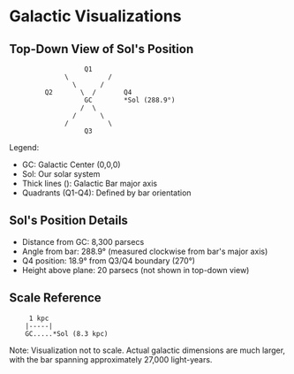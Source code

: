 # Galactic Visualizations

## Top-Down View of Sol's Position

```
                   Q1                    
              \          /               
                \      /                 
         Q2       \  /       Q4         
                   GC        *Sol (288.9°)
                  /  \                   
                /      \                 
              /          \               
                   Q3                    
```

Legend:
- GC: Galactic Center (0,0,0)
- Sol: Our solar system
- Thick lines (\): Galactic Bar major axis
- Quadrants (Q1-Q4): Defined by bar orientation

## Sol's Position Details
- Distance from GC: 8,300 parsecs
- Angle from bar: 288.9° (measured clockwise from bar's major axis)
- Q4 position: 18.9° from Q3/Q4 boundary (270°)
- Height above plane: 20 parsecs (not shown in top-down view)

## Scale Reference
```
     1 kpc
    |-----|
    GC.....*Sol (8.3 kpc)
```

Note: Visualization not to scale. Actual galactic dimensions are much larger, with the bar spanning approximately 27,000 light-years. 